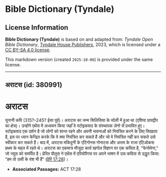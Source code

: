 # Bible Dictionary (Tyndale)

## License Information

**Bible Dictionary (Tyndale)** is based on and adapted from: _Tyndale Open Bible Dictionary_, [Tyndale House Publishers](https://tyndaleopenresources.com/), 2023, which is licensed under a [CC BY-SA 4.0 license](https://creativecommons.org/licenses/by-sa/4.0/legalcode.en).

This markdown version (created `2025-10-06`) is provided under the same license.



--------------------------------

## अराटस (id: 380991)

अराटस
=====

यूनानी कवि (315?–245? ईसा पूर्व)। अराटस का जन्म सिलिसिया के सोली में हुआ था (एशिया प्रायद्वीप का क्षेत्र)। उन्होंने एथेंस में अध्ययन किया जहाँ वे स्टोइकवाद के संस्थापक ज़ेनो से प्रभावित हुए। स्टोइकवाद एक दर्शन है जो लोगों को शान्त रहने और अपनी भावनाओं को नियंत्रित करने के लिए सिखाता है, इस पर ध्यान केन्द्रित करके कि वे क्या नियंत्रित कर सकते हैं और जो वे नियंत्रित नहीं कर सकते उसे स्वीकार कर सकते हैं। बाद में, अराटस मकिदुनी के एंटिगोनस गोनाटस और अराम के राजा एंटिओकस प्रथम के महल में रहते थे। अराटस का एकमात्र मौजूदा कार्य खगोल विज्ञान पर एक कविता है, "फेनोमेना," जो ज्यूस को समर्पित है। प्रेरित पौलुस ने एथेंस में एरियोपैगस पर अपने भाषण में उस कविता से उद्धृत किया: “हम तो उसी के वंश भी हैं” ([प्रेरि 17:28](https://ref.ly/Acts17:28))।

* **Associated Passages:** ACT 17:28

